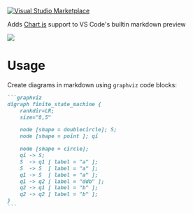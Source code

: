 [![Visual Studio Marketplace](https://img.shields.io/vscode-marketplace/d/geeklearningio.graphviz-markdown-preview.svg)](https://marketplace.visualstudio.com/items?itemName=geeklearningio.graphviz-markdown-preview)

Adds [Chart.js](https://www.chartjs.org/) support to VS Code's builtin markdown preview

![](https://github.com/geeklearningio/graphviz-markdown-preview/raw/master/docs/preview.PNG)


# Usage
Create diagrams in markdown using `graphviz` code blocks:

~~~markdown
```graphviz
digraph finite_state_machine {
    rankdir=LR;
    size="8,5"

    node [shape = doublecircle]; S;
    node [shape = point ]; qi

    node [shape = circle];
    qi -> S;
    S  -> q1 [ label = "a" ];
    S  -> S  [ label = "a" ];
    q1 -> S  [ label = "a" ];
    q1 -> q2 [ label = "ddb" ];
    q2 -> q1 [ label = "b" ];
    q2 -> q2 [ label = "b" ];
}
```
~~~